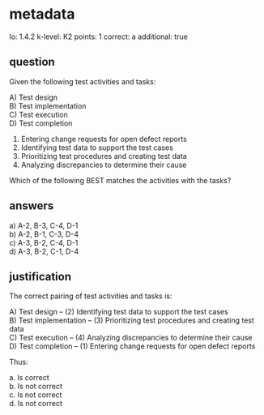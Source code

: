 # metadata
lo: 1.4.2
k-level: K2
points: 1
correct: a
additional: true

## question
Given the following test activities and tasks:

A) Test design  
B) Test implementation  
C) Test execution  
D) Test completion  

1. Entering change requests for open defect reports
2. Identifying test data to support the test cases
3. Prioritizing test procedures and creating test data
4. Analyzing discrepancies to determine their cause

Which of the following BEST matches the activities with the tasks?

## answers
a) A-2, B-3, C-4, D-1  
b) A-2, B-1, C-3, D-4  
c) A-3, B-2, C-4, D-1  
d) A-3, B-2, C-1, D-4  

## justification
The correct pairing of test activities and tasks is:

A) Test design – (2) Identifying test data to support the test cases  
B) Test implementation – (3) Prioritizing test procedures and creating test data  
C) Test execution – (4) Analyzing discrepancies to determine their cause  
D) Test completion – (1) Entering change requests for open defect reports  

Thus:

a. Is correct  
b. Is not correct  
c. Is not correct  
d. Is not correct  
